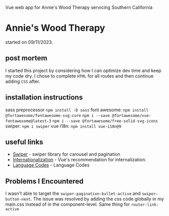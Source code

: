 Vue web app for Annie's Wood Therapy servicing Southern California

# Annie's Wood Therapy

started on 09/11/2023.

## post mortem

I started this project by considering how I can optimize dev time and keep my code dry. I chose to complete `HTML` for all routes and then continue adding `CSS` after.

## installation instructions

sass preprocessor `npm install -D sass`
font awesome:
`npm install @fortawesome/fontawesome-svg-core`
`npm i --save @fortawesome/vue-fontawesome@latest-3`
`npm i --save @fortawesome/free-solid-svg-icons`
swiper: `npm i swiper`
vue i18n: `npm install vue-i18n@9`

## useful links

- [Swiper](https://swiperjs.com/) - swiper library for carousel and pagination
- [Internationalization](https://vue-i18n.intlify.dev/guide/) - Vue's recommendation for internalization.
- [Language Codes](https://www.science.co.il/language/Locale-codes.php) - Language Codes

## Problems I Encountered

I wasn't able to target the `swiper-pagination-bullet-active` and `swiper-button-next`. The issue was resolved by adding the css code globally in my main.css instead of in the component-level. Same thing for `router-link-active`
